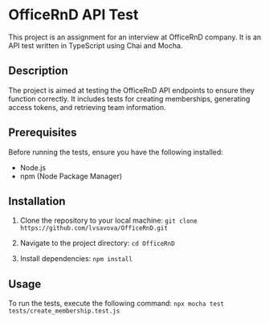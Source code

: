 # OfficeRnD API Test

This project is an assignment for an interview at OfficeRnD company. It is an API test written in TypeScript using Chai and Mocha.

## Description

The project is aimed at testing the OfficeRnD API endpoints to ensure they function correctly. It includes tests for creating memberships, generating access tokens, and retrieving team information.

## Prerequisites

Before running the tests, ensure you have the following installed:

- Node.js
- npm (Node Package Manager)

## Installation

1. Clone the repository to your local machine:
   `git clone https://github.com/lvsavova/OfficeRnD.git`

2. Navigate to the project directory:
   `cd OfficeRnD`

3. Install dependencies:
   `npm install`

## Usage

To run the tests, execute the following command:
`npx mocha test tests/create_membership.test.js`

